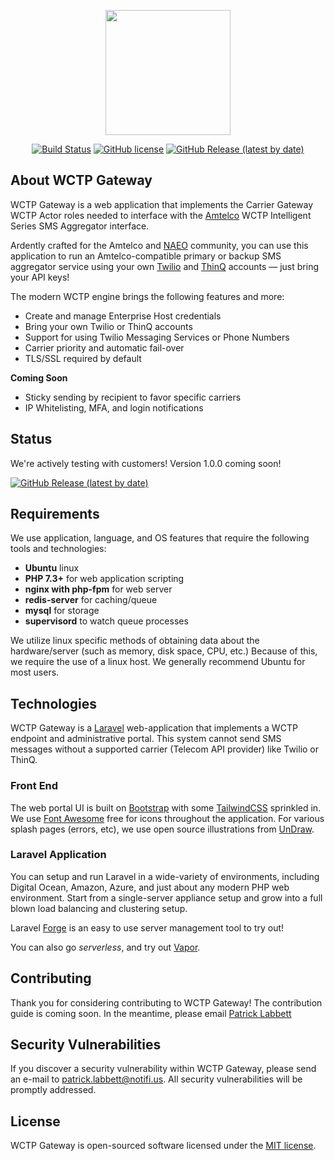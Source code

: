 <p align="center"><img src="https://wctp.io/assets/images/phones.svg" width="200"></p>

<div align="center">

[![Build Status](https://travis-ci.org/NotifiUs/wctp-gateway.svg?branch=main)](https://travis-ci.org/NotifiUs/wctp-gateway)
[![GitHub license](https://img.shields.io/github/license/notifius/wctp-gateway?color=blue)](https://github.com/NotifiUs/wctp-gateway/blob/master/LICENSE)
[![GitHub Release (latest by date)](https://img.shields.io/github/v/tag/NotifiUs/wctp-gateway)](https://github.com/NotifiUs/wctp-gateway/releases)
</div>

## About WCTP Gateway

WCTP Gateway is a web application that implements the Carrier Gateway WCTP Actor roles needed to interface with the [Amtelco](https://amtelco.com) WCTP Intelligent Series SMS Aggregator interface.

Ardently crafted for the Amtelco and [NAEO](https://www.naeo.org) community, you can use this application to run an Amtelco-compatible primary or backup SMS aggregator service using your own [Twilio](https://twilio.com) and [ThinQ](https://thinq.com) accounts &mdash; just bring your API keys!

The modern WCTP engine brings the following features and more:

- Create and manage Enterprise Host credentials
- Bring your own Twilio or ThinQ accounts
- Support for using Twilio Messaging Services or Phone Numbers
- Carrier priority and automatic fail-over
- TLS/SSL required by default

**Coming Soon**
- Sticky sending by recipient to favor specific carriers
- IP Whitelisting, MFA, and login notifications

## Status

We're actively testing with customers! Version 1.0.0 coming soon!

[![GitHub Release (latest by date)](https://img.shields.io/github/v/tag/NotifiUs/wctp-gateway)](https://github.com/NotifiUs/wctp-gateway/releases)


## Requirements

We use application, language, and OS features that require the following tools and technologies:

- **Ubuntu** linux
- **PHP 7.3+** for web application scripting
- **nginx with php-fpm** for web server
- **redis-server** for caching/queue
- **mysql** for storage
- **supervisord** to watch queue processes

We utilize linux specific methods of obtaining data about the hardware/server (such as memory, disk space, CPU, etc.)
Because of this, we require the use of a linux host. We generally recommend Ubuntu for most users. 

## Technologies

WCTP Gateway is a [Laravel](https://laravel.com) web-application that implements a WCTP endpoint and administrative portal. 
This system cannot send SMS messages without a supported carrier (Telecom API provider) like Twilio or ThinQ. 

### Front End
The web portal UI is built on [Bootstrap](https://getbootstrap.com) with some [TailwindCSS](https://tailwindcss.com) sprinkled in.
We use [Font Awesome](https://fontawesome.com/) free for icons throughout the application. 
For various splash pages (errors, etc), we use open source illustrations from [UnDraw](https://undraw.co/illustrations).


### Laravel Application
You can setup and run Laravel in a wide-variety of environments, including Digital Ocean, Amazon, Azure, and just about any modern PHP web environment. 
Start from a single-server appliance setup and grow into a full blown load balancing and clustering setup.

Laravel [Forge](https://forge.laravel.com) is an easy to use server management tool to try out! 

You can also go *serverless*, and try out [Vapor](https://vapor.laravel.com/). 

## Contributing

Thank you for considering contributing to WCTP Gateway! The contribution guide is coming soon. In the meantime, please email [Patrick Labbett](mailto:patrick.labbett@notifi.us)

## Security Vulnerabilities

If you discover a security vulnerability within WCTP Gateway, please send an e-mail to [patrick.labbett@notifi.us](mailto:patrick.labbett@notifi.us). All security vulnerabilities will be promptly addressed.

## License

WCTP Gateway is open-sourced software licensed under the [MIT license](https://opensource.org/licenses/MIT).
